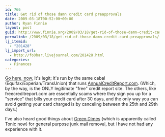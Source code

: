 ```yaml
---
id: 766
title: Get rid of those damn credit card preapprovals
date: 2009-03-18T00:52:00+00:00
author: Ryan Finnie
layout: post
guid: http://www.finnie.org/2009/03/18/get-rid-of-those-damn-credit-card-preapprovals/
permalink: /2009/03/18/get-rid-of-those-damn-credit-card-preapprovals/
lj_itemid:
  - "201428"
lj_import_url:
  - http://fo0bar.livejournal.com/201428.html
categories:
  - Finances
---
```

[Go here, now.](https://www.optoutprescreen.com/) It's legit; it's run by the same cabal (Equifax/Experian/TransUnion) that runs [AnnualCreditReport.com](https://www.annualcreditreport.com/). (Which, by the way, is the ONLY legitimate "free" credit report site. The others, like freecreditreport.com are essentially scams where they sign you up for a "service" that bills your credit card after 30 days, and the only way you can avoid getting your card charged is by canceling between the 25th and 29th days.)

I've also heard good things about [Green Dimes](http://www.greendimes.com/) (which is apparently called Tonic now) for general purpose junk mail removal, but I have not had any experience with it.
